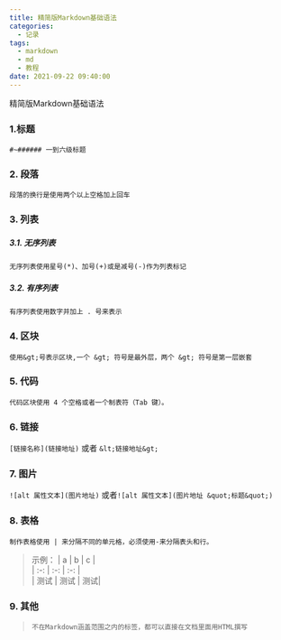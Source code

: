 ```yaml
---
title: 精简版Markdown基础语法
categories:
  - 记录
tags:
  - markdown
  - md
  - 教程
date: 2021-09-22 09:40:00
---
```

精简版Markdown基础语法
<!--more-->
### 1.标题
`#~###### 一到六级标题`

### 2. 段落
`段落的换行是使用两个以上空格加上回车`

### 3. 列表

##### 3.1. 无序列表
`无序列表使用星号(*)、加号(+)或是减号(-)作为列表标记`

##### 3.2. 有序列表
`有序列表使用数字并加上 . 号来表示`

### 4. 区块
`使用&gt;号表示区块,一个 &gt; 符号是最外层，两个 &gt; 符号是第一层嵌套`

### 5. 代码
`代码区块使用 4 个空格或者一个制表符（Tab 键）。`

### 6. 链接
`[链接名称](链接地址)` 或者 `&lt;链接地址&gt;`

### 7. 图片
`![alt 属性文本](图片地址)` 或者`![alt 属性文本](图片地址 &quot;标题&quot;)`

### 8. 表格
`制作表格使用 | 来分隔不同的单元格，必须使用-来分隔表头和行。`
> 示例：
> |  a  |  b  |  c  |  
> | :-: | :-: | :-: |  
> | 测试 | 测试 | 测试|  

### 9. 其他
> `不在Markdown涵盖范围之内的标签，都可以直接在文档里面用HTML撰写` 

